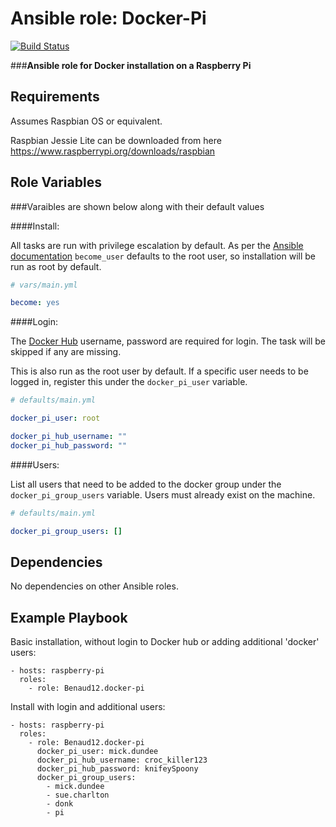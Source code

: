 Ansible role: Docker-Pi
=========

[![Build Status](https://travis-ci.org/Benaud12/docker-pi.svg?branch=master)](https://travis-ci.org/Benaud12/docker-pi)

###**Ansible role for Docker installation on a Raspberry Pi**

Requirements
------------

Assumes Raspbian OS or equivalent.

Raspbian Jessie Lite can be downloaded from here <https://www.raspberrypi.org/downloads/raspbian>

Role Variables
--------------

###Varaibles are shown below along with their default values

####Install:

All tasks are run with privilege escalation by default. As per the [Ansible documentation](http://docs.ansible.com/ansible/become.html) `become_user` defaults to the root user, so installation will be run as root by default.

```yml
# vars/main.yml

become: yes
```

####Login:

The [Docker Hub](https://hub.docker.com/) username, password are required for login. The task will be skipped if any are missing.

This is also run as the root user by default. If a specific user needs to be logged in, register this under the `docker_pi_user` variable.

```yml
# defaults/main.yml

docker_pi_user: root

docker_pi_hub_username: ""
docker_pi_hub_password: ""
```

####Users:

List all users that need to be added to the docker group under the `docker_pi_group_users` variable. Users must already exist on the machine.

```yml
# defaults/main.yml

docker_pi_group_users: []
```

Dependencies
------------

No dependencies on other Ansible roles.

Example Playbook
----------------

Basic installation, without login to Docker hub or adding additional 'docker' users:

    - hosts: raspberry-pi
      roles:
        - role: Benaud12.docker-pi

Install with login and additional users:

    - hosts: raspberry-pi
      roles:
        - role: Benaud12.docker-pi
          docker_pi_user: mick.dundee
          docker_pi_hub_username: croc_killer123
          docker_pi_hub_password: knifeySpoony
          docker_pi_group_users:
            - mick.dundee
            - sue.charlton
            - donk
            - pi